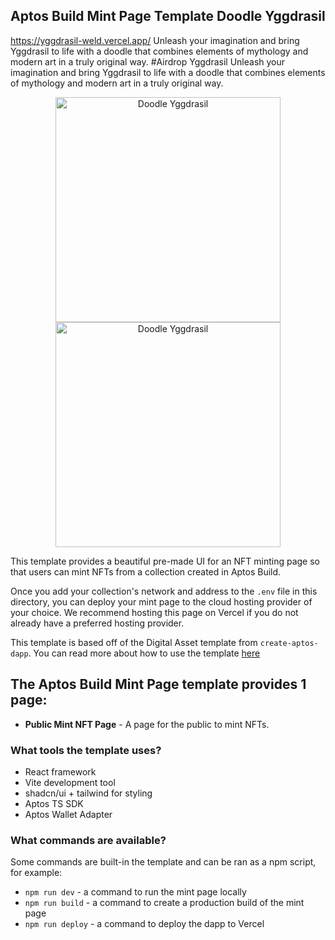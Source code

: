 ## Aptos Build Mint Page Template Doodle Yggdrasil
https://yggdrasil-weld.vercel.app/
Unleash your imagination and bring Yggdrasil to life with a doodle that combines elements of mythology and modern art in a truly original way.
#Airdrop Yggdrasil Unleash your imagination and bring Yggdrasil to life with a doodle that combines elements of mythology and modern art in a truly original way.
<div align="center">
  <a href="https://yggdrasil-weld.vercel.app/">
    <img src="https://github.com/port-ugal/Yggdrasil/blob/main/frontend/assets/placeholders/Doodle%20Yggdrasil%2001.jpg" alt="Doodle Yggdrasil" width="360">
  </a>
  <a href="https://yggdrasil-weld.vercel.app/">
    <img src="https://github.com/port-ugal/Yggdrasil/blob/main/frontend/assets/placeholders/Doodle%20Yggdrasil%2001.jpg" alt="Doodle Yggdrasil" width="360">
  </a>
</div>

This template provides a beautiful pre-made UI for an NFT minting page so that users can mint NFTs from a collection created in Aptos Build.

Once you add your collection's network and address to the `.env` file in this directory, you can deploy your mint page to the cloud hosting provider of your choice. We recommend hosting this page on Vercel if you do not already have a preferred hosting provider.

This template is based off of the Digital Asset template from `create-aptos-dapp`. You can read more about how to use the template [here](https://aptos.dev/create-aptos-dapp/templates/digital-asset)

## The Aptos Build Mint Page template provides 1 page:

- **Public Mint NFT Page** - A page for the public to mint NFTs.

### What tools the template uses?

- React framework
- Vite development tool
- shadcn/ui + tailwind for styling
- Aptos TS SDK
- Aptos Wallet Adapter

### What commands are available?

Some commands are built-in the template and can be ran as a npm script, for example:

- `npm run dev` - a command to run the mint page locally
- `npm run build` - a command to create a production build of the mint page
- `npm run deploy` - a command to deploy the dapp to Vercel
